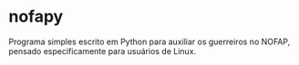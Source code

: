 # nofapy
Programa simples escrito em Python para auxiliar os guerreiros no NOFAP, pensado especificamente para usuários de Linux.
